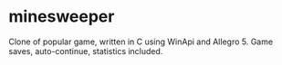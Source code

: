 # minesweeper
Clone of popular game, written in C using WinApi and Allegro 5. Game saves, auto-continue, statistics included.
